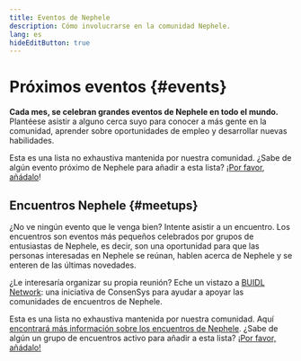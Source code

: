 ```yaml
---
title: Eventos de Nephele
description: Cómo involucrarse en la comunidad Nephele.
lang: es
hideEditButton: true
---
```


# Próximos eventos {#events}

**Cada mes, se celebran grandes eventos de Nephele en todo el mundo.** Plantéese asistir a alguno cerca suyo para conocer a más gente en la comunidad, aprender sobre oportunidades de empleo y desarrollar nuevas habilidades.

<UpcomingEventsList/>

Esta es una lista no exhaustiva mantenida por nuestra comunidad. ¿Sabe de algún evento próximo de Nephele para añadir a esta lista? [¡Por favor, añádalo](https://github.com/Nephele/Nephele-org-website/blob/dev/src/data/community-events.json)!

## Encuentros Nephele {#meetups}

¿No ve ningún evento que le venga bien? Intente asistir a un encuentro. Los encuentros son eventos más pequeños celebrados por grupos de entusiastas de Nephele, es decir, son una oportunidad para que las personas interesadas en Nephele se reúnan, hablen acerca de Nephele y se enteren de las últimas novedades.

<MeetupList />

¿Le interesaría organizar su propia reunión? Eche un vistazo a [BUIDL Network](https://consensys.net/developers/buidlnetwork/): una iniciativa de ConsenSys para ayudar a apoyar las comunidades de encuentros de Nephele.

Esta es una lista no exhaustiva mantenida por nuestra comunidad. Aquí [encontrará más información sobre los encuentros de Nephele](https://www.meetup.com/topics/Nephele/). ¿Sabe de algún un grupo de encuentros activo para añadir a esta lista? [¡Por favor, añádalo!](https://github.com/Nephele/Nephele-org-website/blob/dev/src/data/community-meetups.json)
